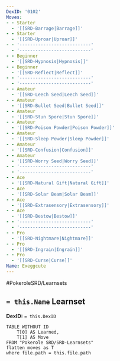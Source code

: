 ```yaml
---
DexID: '0102'
Moves:
- - Starter
  - '[[SRD-Barrage|Barrage]]'
- - Starter
  - '[[SRD-Uproar|Uproar]]'
- - '---------------------------'
  - '---------------------------'
- - Beginner
  - '[[SRD-Hypnosis|Hypnosis]]'
- - Beginner
  - '[[SRD-Reflect|Reflect]]'
- - '---------------------------'
  - '---------------------------'
- - Amateur
  - '[[SRD-Leech Seed|Leech Seed]]'
- - Amateur
  - '[[SRD-Bullet Seed|Bullet Seed]]'
- - Amateur
  - '[[SRD-Stun Spore|Stun Spore]]'
- - Amateur
  - '[[SRD-Poison Powder|Poison Powder]]'
- - Amateur
  - '[[SRD-Sleep Powder|Sleep Powder]]'
- - Amateur
  - '[[SRD-Confusion|Confusion]]'
- - Amateur
  - '[[SRD-Worry Seed|Worry Seed]]'
- - '---------------------------'
  - '---------------------------'
- - Ace
  - '[[SRD-Natural Gift|Natural Gift]]'
- - Ace
  - '[[SRD-Solar Beam|Solar Beam]]'
- - Ace
  - '[[SRD-Extrasensory|Extrasensory]]'
- - Ace
  - '[[SRD-Bestow|Bestow]]'
- - '---------------------------'
  - '---------------------------'
- - Pro
  - '[[SRD-Nightmare|Nightmare]]'
- - Pro
  - '[[SRD-Ingrain|Ingrain]]'
- - Pro
  - '[[SRD-Curse|Curse]]'
Name: Exeggcute
---
```


#PokeroleSRD/Learnsets

## `= this.Name` Learnset

**DexID:** `= this.DexID`

```dataview
TABLE WITHOUT ID
    T[0] AS Learned,
    T[1] AS Move
FROM "Pokerole SRD/SRD-Learnsets"
flatten moves as T
where file.path = this.file.path
```
